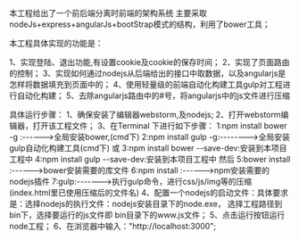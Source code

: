 本工程给出了一个前后端分离时前端的架构系统
主要采取 nodeJs+express+angularJs+bootStrap模式的结构，利用了bower工具；

本工程具体实现的功能是：

1、实现登陆、退出功能,有设置cookie及cookie的保存时间；
2、实现了页面路由的控制；
3、实现如何通过nodejs从后端给出的接口中取数据，以及angularjs是怎样将数据填充到页面中的；
4、使用轻量级的前端自动化构建工具gulp对工程进行自动化构建；
5、去除angularjs路由中的#号，将angularjs中的js文件进行压缩

具体运行步骤：
1、确保安装了编辑器webstorm,及nodejs;
2、打开webstorm编辑器，打开该工程文件；
3、在Terminal 下进行如下步骤：
    1:npm install bower -g :------>全局安装bower,(cmd下)
    2:npm install gulp -g:-------->全局安装gulp自动化构建工具(cmd下)
    或
    3:npm install bower --save-dev:安装到本项目工程中
    4:npm install gulp --save-dev:安装到本项目工程中
    然后
    5:bower install :------>bower安装需要的库文件
    6:npm install :------>npm安装需要的nodejs插件
    7:gulp:------->执行gulp命令，进行css/js/img等的压缩(index.html里已使用压缩后的文件名)
 4、配置一个nodejs的启动文件：具体要求是：选择nodejs的执行文件：nodejs安装目录下的node.exe，
   选择工程路径到bin下，选择要运行的js文件即 bin目录下的www.js文件；
 5、点击运行按钮运行node工程；
 6、在浏览器中输入："http://localhost:3000";



